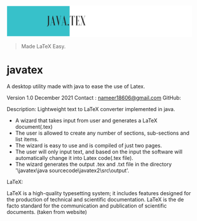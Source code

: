 ![](https://github.com/NameerAli/javatex/blob/0e9baefd0e27cfb07c26ba34c230382a5195a305/src/data/images/1ss.png)

> Made LaTeX Easy.
 
 
# javatex
A desktop utility made with java to ease the use of Latex.



Version 1.0
December 2021
Contact : nameer18606@gmail.com
GitHub: 

Description:
Lightweight text to LaTeX converter implemented in java. 

- A wizard that takes input from user and generates a LaTeX document(.tex)
- The user is allowed to create any number of sections, sub-sections and list items.
- The wizard is easy to use and is compiled of just two pages.
- The user will only input text, and based on the input the software will automatically change it into Latex code(.tex file).
- The wizard generates the output .tex and .txt file in the directory '\javatex\java sourcecode\javatex2\src\output'.


LaTeX:

LaTeX is a high-quality typesetting system; it includes features designed for the production of technical and scientific documentation. LaTeX is the de facto standard for the communication and publication of scientific documents. (taken from website)




